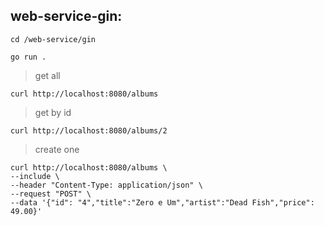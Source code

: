 ## web-service-gin:
```
cd /web-service/gin

go run .

```

> get all
```
curl http://localhost:8080/albums
```

> get by id
```
curl http://localhost:8080/albums/2
```

> create one
```
curl http://localhost:8080/albums \
--include \
--header "Content-Type: application/json" \
--request "POST" \
--data '{"id": "4","title":"Zero e Um","artist":"Dead Fish","price": 49.00}'
```
